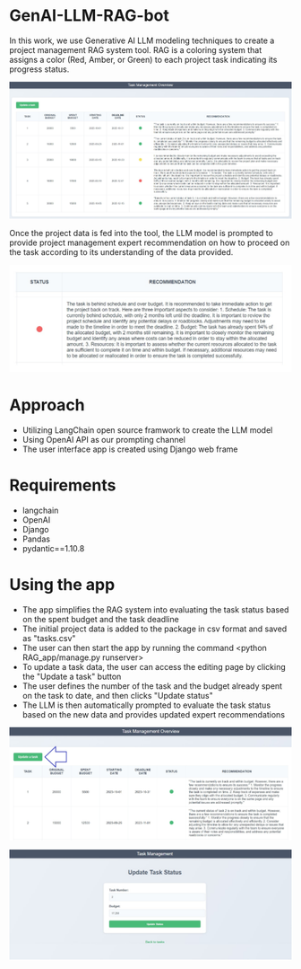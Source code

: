 # GenAI-LLM-RAG-bot

In this work, we use Generative AI LLM modeling techniques to create a project management RAG system tool.
RAG is a coloring system that assigns a color (Red, Amber, or Green) to each project task indicating its progress status.

![](img/app_snapshot.jpg)

Once the project data is fed into the tool, the LLM model is prompted to provide project management expert recommendation on how to proceed on the task according to its understanding of the data provided.

![](img/recommendation_snapshot.jpg)

# Approach

- Utilizing LangChain open source framwork to create the LLM model
- Using OpenAI API as our prompting channel
- The user interface app is created using Django web frame

# Requirements
- langchain
- OpenAI
- Django
- Pandas
- pydantic==1.10.8

# Using the app
- The app simplifies the RAG system into evaluating the task status based on the spent budget and the task deadline
- The initial project data is added to the package in csv format and saved as "tasks.csv"
- The user can then start the app by running the command <python RAG_app/manage.py runserver>
- To update a task data, the user can access the editing page by clicking the "Update a task" button
- The user defines the number of the task and the budget already spent on the task to date, and then clicks "Update status"
- The LLM is then automatically prompted to evaluate the task status based on the new data and provides updated expert recommendations

![](img/update_button.jpg)


![](img/editing_snapshot.jpg)

